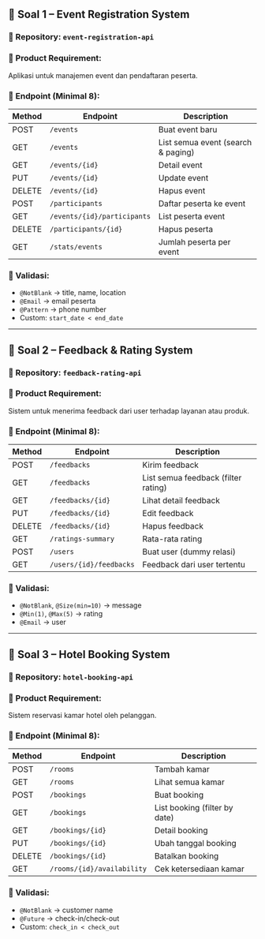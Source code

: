 ## 🧩 Soal 1 – Event Registration System

### 📁 Repository: `event-registration-api`

### 🎯 Product Requirement:

Aplikasi untuk manajemen event dan pendaftaran peserta.

### 📡 Endpoint (Minimal 8):

| Method | Endpoint                    | Description                        |
| ------ | --------------------------- | ---------------------------------- |
| POST   | `/events`                   | Buat event baru                    |
| GET    | `/events`                   | List semua event (search & paging) |
| GET    | `/events/{id}`              | Detail event                       |
| PUT    | `/events/{id}`              | Update event                       |
| DELETE | `/events/{id}`              | Hapus event                        |
| POST   | `/participants`             | Daftar peserta ke event            |
| GET    | `/events/{id}/participants` | List peserta event                 |
| DELETE | `/participants/{id}`        | Hapus peserta                      |
| GET    | `/stats/events`             | Jumlah peserta per event           |

### 🧪 Validasi:

- `@NotBlank` → title, name, location
- `@Email` → email peserta
- `@Pattern` → phone number
- Custom: `start_date < end_date`

---

## 🧩 Soal 2 – Feedback & Rating System

### 📁 Repository: `feedback-rating-api`

### 🎯 Product Requirement:

Sistem untuk menerima feedback dari user terhadap layanan atau produk.

### 📡 Endpoint (Minimal 8):

| Method | Endpoint                | Description                         |
| ------ | ----------------------- | ----------------------------------- |
| POST   | `/feedbacks`            | Kirim feedback                      |
| GET    | `/feedbacks`            | List semua feedback (filter rating) |
| GET    | `/feedbacks/{id}`       | Lihat detail feedback               |
| PUT    | `/feedbacks/{id}`       | Edit feedback                       |
| DELETE | `/feedbacks/{id}`       | Hapus feedback                      |
| GET    | `/ratings-summary`      | Rata-rata rating                    |
| POST   | `/users`                | Buat user (dummy relasi)            |
| GET    | `/users/{id}/feedbacks` | Feedback dari user tertentu         |

### 🧪 Validasi:

- `@NotBlank`, `@Size(min=10)` → message
- `@Min(1)`, `@Max(5)` → rating
- `@Email` → user

---

## 🧩 Soal 3 – Hotel Booking System

### 📁 Repository: `hotel-booking-api`

### 🎯 Product Requirement:

Sistem reservasi kamar hotel oleh pelanggan.

### 📡 Endpoint (Minimal 8):

| Method | Endpoint                   | Description                   |
| ------ | -------------------------- | ----------------------------- |
| POST   | `/rooms`                   | Tambah kamar                  |
| GET    | `/rooms`                   | Lihat semua kamar             |
| POST   | `/bookings`                | Buat booking                  |
| GET    | `/bookings`                | List booking (filter by date) |
| GET    | `/bookings/{id}`           | Detail booking                |
| PUT    | `/bookings/{id}`           | Ubah tanggal booking          |
| DELETE | `/bookings/{id}`           | Batalkan booking              |
| GET    | `/rooms/{id}/availability` | Cek ketersediaan kamar        |

### 🧪 Validasi:

- `@NotBlank` → customer name
- `@Future` → check-in/check-out
- Custom: `check_in < check_out`
